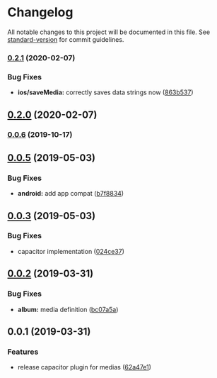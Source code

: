 # Changelog

All notable changes to this project will be documented in this file. See [standard-version](https://github.com/conventional-changelog/standard-version) for commit guidelines.

### [0.2.1](https://github.com/stewwan/capacitor-media/compare/v0.2.0...v0.2.1) (2020-02-07)


### Bug Fixes

* **ios/saveMedia:** correctly saves data strings now ([863b537](https://github.com/stewwan/capacitor-media/commit/863b5371ba4648bbb66cb1b2aed2227a068aef77))

## [0.2.0](https://github.com/stewwan/capacitor-media/compare/v0.1.0...v0.2.0) (2020-02-07)

### [0.0.6](https://github.com/stewwan/capacitor-media/compare/v0.0.5...v0.0.6) (2019-10-17)



<a name="0.0.5"></a>
## [0.0.5](https://github.com/stewwan/capacitor-media/compare/v0.0.3...v0.0.5) (2019-05-03)


### Bug Fixes

* **android:** add app compat ([b7f8834](https://github.com/stewwan/capacitor-media/commit/b7f8834))



<a name="0.0.3"></a>
## [0.0.3](https://github.com/stewwan/capacitor-media/compare/v0.0.2...v0.0.3) (2019-05-03)


### Bug Fixes

* capacitor implementation ([024ce37](https://github.com/stewwan/capacitor-media/commit/024ce37))



<a name="0.0.2"></a>
## [0.0.2](https://github.com/stewwan/capacitor-media/compare/v0.0.1...v0.0.2) (2019-03-31)


### Bug Fixes

* **album:** media definition ([bc07a5a](https://github.com/stewwan/capacitor-media/commit/bc07a5a))



<a name="0.0.1"></a>
## 0.0.1 (2019-03-31)


### Features

* release capacitor plugin for medias ([62a47e1](https://github.com/stewwan/capacitor-media/commit/62a47e1))
